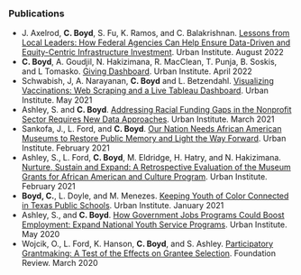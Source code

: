 ### Publications
* J. Axelrod, **C. Boyd**, S. Fu, K. Ramos, and C. Balakrishnan. [Lessons from Local Leaders: How Federal Agencies Can Help Ensure Data-Driven and Equity-Centric Infrastructure Investment](https://www.urban.org/research/publication/lessons-local-leaders). Urban Institute. August 2022
* **C. Boyd**, A. Goudjil, N. Hakizimana, R. MacClean, T. Punja, B. Soskis, and L Tomasko. [Giving Dashboard](https://apps.urban.org/features/giving-dashboard/). Urban Institute. April 2022
* Schwabish, J, A. Narayanan, **C. Boyd** and L. Betzendahl. [Visualizing Vaccinations: Web Scraping and a Live Tableau Dashboard](https://urban-institute.medium.com/visualizing-vaccinations-web-scraping-github-actions-and-a-live-tableau-dashboard-39d412820823). Urban Institute. May 2021
* Ashley, S. and **C. Boyd**. [Addressing Racial Funding Gaps in the Nonprofit Sector Requires New Data Approaches](https://www.urban.org/urban-wire/addressing-racial-funding-gaps-nonprofit-sector-requires-new-data-approaches). Urban Institute. March 2021
* Sankofa, J., L. Ford, and **C. Boyd**. [Our Nation Needs African American Museums to Restore Public Memory and Light the Way Forward](https://www.urban.org/urban-wire/our-nation-needs-african-american-museums-restore-public-memory-and-light-way-forward). Urban Institute. February 2021
* Ashley, S., L. Ford, **C. Boyd**, M. Eldridge, H. Hatry, and N. Hakizimana. [Nurture, Sustain and Expand: A Retrospective Evaluation of the Museum Grants for African American and Culture Program](https://www.urban.org/research/publication/nurture-sustain-expand-retrospective-evaluation-museum-grants-african-american-history-and-culture-program). Urban Institute. February 2021
* **Boyd, C.**, L. Doyle, and M. Menezes. [Keeping Youth of Color Connected in Texas Public Schools](https://www.urban.org/research/publication/keeping-youth-color-connected-texas-public-schools). Urban Institute. January 2021 
* Ashley, S., and **C. Boyd**. [How Government Jobs Programs Could Boost Employment: Expand National Youth Service Programs](https://www.urban.org/features/how-government-jobs-programs-could-boost-employment). Urban Institute. May 2020
* Wojcik, O., L. Ford, K. Hanson, **C. Boyd**, and S. Ashley. [Participatory Grantmaking: A Test of the Effects on Grantee Selection](https://scholarworks.gvsu.edu/tfr/vol12/iss1/5/). Foundation Review. March 2020
